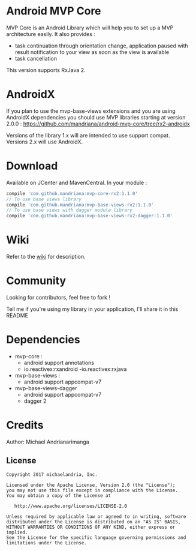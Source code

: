 # Android MVP Core

MVP Core is an Android Library which will help you to set up a MVP architecture easily. It also provides :
- task continuation through orientation change, application paused with result notification to your view as soon as the view is available
- task cancellation

This version supports RxJava 2.

# AndroidX

If you plan to use the mvp-base-views extensions and you are using AndroidX dependencies
you should use MVP libraries starting at version 2.0.0 : 
https://github.com/mandriana/android-mvp-core/tree/rx2-androidx

Versions of the library 1.x will are intended to use support compat.  
Versions 2.x will use AndroidX.

# Download

Available on JCenter and MavenCentral. In your module :
```groovy
compile 'com.github.mandriana:mvp-core-rx2:1.1.0'
// To use base views library
compile 'com.github.mandriana:mvp-base-views-rx2:1.1.0'
// To use base views with dagger module library
compile 'com.github.mandriana:mvp-base-views-rx2-dagger:1.1.0'
```

# Wiki

Refer to the [wiki](https://github.com/mandriana/android-mvp-core/wiki) for description.

# Community

Looking for contributors, feel free to fork !

Tell me if you're using my library in your application, I'll share it in this README

# Dependencies

- mvp-core :
  - android support annotations
  - io.reactivex:rxandroid
  -io.reactivex:rxjava
- mvp-base-views :
  - android support appcompat-v7
- mvp-base-views-dagger
  - android support appcompat-v7
  - dagger 2
  
# Credits

Author: Michael Andrianarimanga

License
--------

    Copyright 2017 michaelandria, Inc.

    Licensed under the Apache License, Version 2.0 (the "License");
    you may not use this file except in compliance with the License.
    You may obtain a copy of the License at

       http://www.apache.org/licenses/LICENSE-2.0

    Unless required by applicable law or agreed to in writing, software
    distributed under the License is distributed on an "AS IS" BASIS,
    WITHOUT WARRANTIES OR CONDITIONS OF ANY KIND, either express or implied.
    See the License for the specific language governing permissions and
    limitations under the License.
